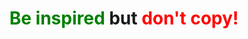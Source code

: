 <h1 align="center"><span style="color: green">Be inspired</span> but <span style="color: red">don't copy!</span></h1>
<br>
<br>
